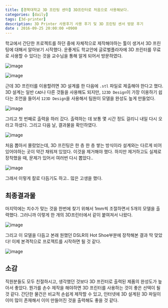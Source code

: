 ```yaml
---
title: [경북대학교 3D 프린팅 센터] 3D프린터로 처음으로 사용해보다.
categories: [daily]
tags: [3d-printer]
description: 3D Printer 사용후기 사용 후기 및 3D 프린팅 센서 방문 후기
date : 2016-09-25 20:00:00 +0900
---
```


학교에서 간단한 프로젝트를 하던 중에 자체적으로 제작해야하는 툴이 생겨서 3D 프린팅에 대해서 알아보기 시작했다. 운좋게도 학교안에 글로벌플라자에 3D 프린터를 무료로 사용할 수 있다는 것을 교수님을 통해 알게 되어서 방문하였다.

![image](https://farm9.staticflickr.com/8284/29283932984_802897b57e_b.jpg)

![image](https://c8.staticflickr.com/6/5289/29830840031_e101770979_b.jpg)

근데 3D 프린터를 이용할려면 3D 설계를 한 다음에 `.stl` 파일로 제출해야 한다고 했다. 3D 설계는 일반 `CAD`나 다른 것들을 사용해도 되지만, `123D Design`이 가장 이용하기 쉽다는 조언을 들어서 `123D Design`을 사용해서 팀원이 모델을 완성도 높게 만들었다.

![image](https://farm9.staticflickr.com/8320/29876173306_8da4e76a43_b.jpg)

그리고 첫 번째로 출력을 하러 갔다. 출력하는 데 보통 몇 시간 정도 걸리니 내일 다시 오라고 하셨다. 그리고 다음 날, 결과물을 확인하였다.

![image](https://farm9.staticflickr.com/8189/29911424495_729b4c8546_b.jpg)

처음 뽑아서 몰랐었는데, 3D 프린팅은 한 층 한 층 쌓는 방식이라 설계와는 다르게 비어있어야하는 곳이 약간 채워져 있었다. 이것을 제거해야 했다. 하지만 제거하고도 실제로 장착했을 때, 문제가 있어서 여러번 다시 뽑았다..

![image](https://farm6.staticflickr.com/5279/29283946254_605bb1718e_b.jpg)

그래서 이렇게 칼로 다듬기도 하고.. 많은 고생을 했다.

## 최종결과물

마지막에는 치수가 맞는 것을 한번에 찾기 위해서 1mm씩 조절하면서 5개의 모델을 출력했다. 그러니까 이렇게 한 개의 3D프린터에서 같이 붙여져서 나왔다.

![image](https://farm9.staticflickr.com/8347/29283932474_a728913d7d_z.jpg)

그리고 이 모델을 다듬고 본래 원했던 DSLR의 Hot Shoe부분에 장착해본 결과 딱 맞았다! 이제 본격적으로 프로젝트를 시작하면 될 것 같다.

![image](https://farm6.staticflickr.com/5586/29283930484_54f042f6b4_b.jpg)

## 소감

직원분들도 모두 친절하시고, 생각했던 것보다 3D 프린터로 출력된 제품의 완성도가 높아서 좋았다. 뭔가를 손수 제작을 해야하면 3D 프린터를 사용하는 것이 좋은 선택이 될 것 같다. 간단한 물건은 비교적 손쉽게 제작할 수 있고, 인터넷에 3D 설계된 3D 파일이 이미 많이 존재해서 이미 만들어진 것을 출력해도 좋을 것 같다.
